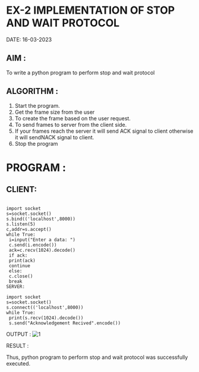 # EX-2 IMPLEMENTATION OF STOP AND WAIT PROTOCOL

DATE: 16-03-2023

## AIM :

To write a python program to perform stop and wait protocol

## ALGORITHM :

1. Start the program.
2. Get the frame size from the user
3. To create the frame based on the user request.
4. To send frames to server from the client side.
5. If your frames reach the server it will send ACK signal to client otherwise it will sendNACK signal to client.
6. Stop the program

# PROGRAM :

## CLIENT:
```

import socket
s=socket.socket()
s.bind(('localhost',8000))
s.listen(5)
c,addr=s.accept()
while True:
 i=input("Enter a data: ")
 c.send(i.encode())
 ack=c.recv(1024).decode()
 if ack:
 print(ack)
 continue
 else:
 c.close()
 break
SERVER:

import socket
s=socket.socket()
s.connect(('localhost',8000))
while True:
 print(s.recv(1024).decode())
 s.send("Acknowledgement Recived".encode())
 ```
OUTPUT :
![1](https://github.com/Ishu-Vasanth/EX-2/assets/94154614/8034a4fc-e4b7-4900-a552-b7c9451a3acf)


RESULT :

Thus, python program to perform stop and wait protocol was successfully executed.




